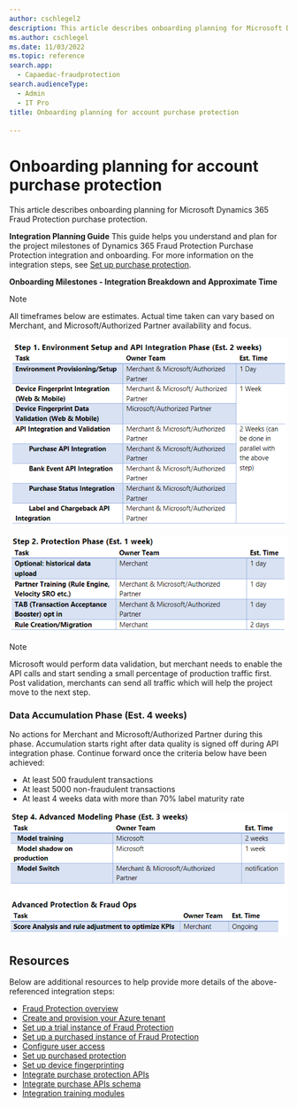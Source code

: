 ```yaml
---
author: cschlegel2
description: This article describes onboarding planning for Microsoft Dynamics 365 Fraud Protection purchase protection. 
ms.author: cschlegel
ms.date: 11/03/2022
ms.topic: reference
search.app: 
  - Capaedac-fraudprotection
search.audienceType:
  - Admin
  - IT Pro
title: Onboarding planning for account purchase protection

---
```


# Onboarding planning for account purchase protection

This article describes onboarding planning for Microsoft Dynamics 365 Fraud Protection purchase protection.

**Integration Planning Guide** This guide helps you understand and plan for the project milestones of Dynamics 365 Fraud Protection Purchase Protection integration and onboarding. For more information on the integration steps, see [Set up purchase protection](promocode-set-up-purchase-protection.md).

**Onboarding Milestones - Integration Breakdown and Approximate Time** 

> [!NOTE]
> All timeframes below are estimates. Actual time taken can vary based on Merchant, and Microsoft/Authorized Partner availability and focus. 

![step 1](media/pp-onboarding-guide-steponeclean.png)

![step 2](media/step2-PP-onboardingguide.png)

> [!NOTE]
> Microsoft would perform data validation, but merchant needs to enable the API calls and start sending a small percentage of production traffic first. Post validation, merchants can send all traffic which will help the project move to the next step. 

### Data Accumulation Phase (Est. 4 weeks)
<!--Step 3-->

No actions for Merchant and Microsoft/Authorized Partner during this phase. Accumulation starts right after data quality is signed off during API integration phase. Continue forward once the criteria below have been achieved:                                                                                                               
- At least 500 fraudulent transactions                                                                      
- At least 5000 non-fraudulent transactions                                                                    
- At least 4 weeks data with more than 70% label maturity rate 

![step 4](media/step4-PP-onboardingguide.png)

## Resources 

Below are additional resources to help provide more details of the above-referenced integration steps:

- [Fraud Protection overview](/dynamics365/fraud-protection/)
- [Create and provision your Azure tenant](promocode-set-up-dfp-purchased-version.md)
- [Set up a trial instance of Fraud Protection](promocode-set-up-dfp-trial-version.md)
- [Set up a purchased instance of Fraud Protection](promocode-set-up-dfp-purchased-version.md)
- [Configure user access](configure-user-access.md)
- [Set up purchased protection](promocode-set-up-purchase-protection.md)
- [Set up device fingerprinting](device-fingerprinting.md)
- [Integrate purchase protection APIs](integrate-real-time-api.md)
- [Integrate purchase APIs schema](https://dfpswagger.azurewebsites.net/index.html)
- [Integration training modules](/training/paths/deploy-work-account-purchase-protection/)

 
